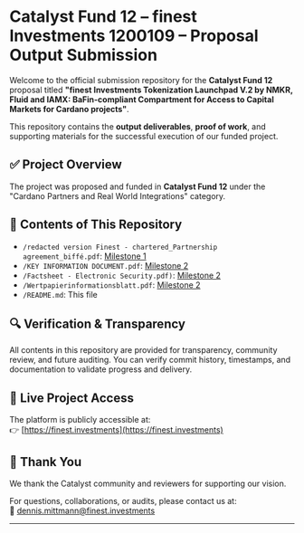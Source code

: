 # Catalyst Fund 12 – finest Investments 1200109 – Proposal Output Submission

Welcome to the official submission repository for the **Catalyst Fund 12** proposal titled **"finest Investments Tokenization Launchpad V.2 by NMKR, Fluid and IAMX: BaFin-compliant Compartment for Access to Capital Markets for Cardano projects"**.

This repository contains the **output deliverables**, **proof of work**, and supporting materials for the successful execution of our funded project.

## ✅ Project Overview

The project was proposed and funded in **Catalyst Fund 12** under the "Cardano Partners and Real World Integrations" category.

## 📂 Contents of This Repository

- `/redacted version Finest - chartered_Partnership agreement_biffé.pdf`: [Milestone 1](https://github.com/Maetti79/Finest_200109/blob/main/redacted%20version%20Finest%20-%20chartered_Partnership%20agreement_biff%C3%A9.pdf)
- `/KEY INFORMATION DOCUMENT.pdf`: [Milestone 2](https://github.com/Maetti79/Finest_200109/blob/main/KEY%20INFORMATION%20DOCUMENT.pdf)
- `/Factsheet - Electronic Security.pdf)`: [Milestone 2](https://github.com/Maetti79/Finest_200109/blob/main/Factsheet%20%E2%80%93%20Electronic%20Security.pdf)
- `/Wertpapierinformationsblatt.pdf`: [Milestone 2](https://github.com/Maetti79/Finest_200109/blob/main/Wertpapierinformationsblatt.pdf)
- `/README.md`: This file

## 🔍 Verification & Transparency

All contents in this repository are provided for transparency, community review, and future auditing. You can verify commit history, timestamps, and documentation to validate progress and delivery.

## 🔗 Live Project Access

The platform is publicly accessible at:  
👉 [https://finest.investments](https://finest.investments)

## 🤝 Thank You

We thank the Catalyst community and reviewers for supporting our vision.

For questions, collaborations, or audits, please contact us at:  
📧 dennis.mittmann@finest.investments

---


